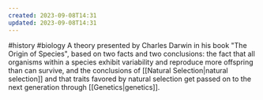 ```yaml
---
created: 2023-09-08T14:31
updated: 2023-09-08T14:31
---
```

#history #biology
A theory presented by Charles Darwin in his book "The Origin of Species", based on two facts and two conclusions: the fact that all organisms within a species exhibit variability and reproduce more offspring than can survive, and the conclusions of [[Natural Selection|natural selection]] and that traits favored by natural selection get passed on to the next generation through [[Genetics|genetics]].

